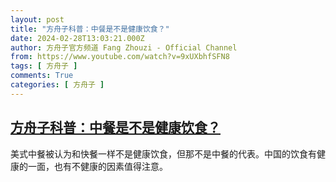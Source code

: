 ```yaml
---
layout: post
title: "方舟子科普：中餐是不是健康饮食？"
date: 2024-02-28T13:03:21.000Z
author: 方舟子官方频道 Fang Zhouzi - Official Channel
from: https://www.youtube.com/watch?v=9xUXbhfSFN8
tags: [ 方舟子 ]
comments: True
categories: [ 方舟子 ]
---
```

<!--1709125401000-->
[方舟子科普：中餐是不是健康饮食？](https://www.youtube.com/watch?v=9xUXbhfSFN8)
------

<div>
美式中餐被认为和快餐一样不是健康饮食，但那不是中餐的代表。中国的饮食有健康的一面，也有不健康的因素值得注意。
</div>
